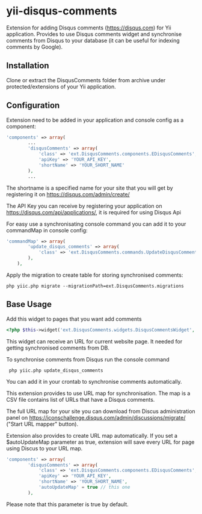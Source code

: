 # yii-disqus-comments
Extension for adding Disqus comments (https://disqus.com) for Yii application.
Provides to use Disqus comments widget and synchronise comments from Disqus to your database (it can be useful for indexing comments by Google).

## Installation

Clone or extract the DisqusComments folder from archive under protected/extensions of your Yii application.

## Configuration
Extension need to be added in your application and console config as a component:
```php
'components' => array(
        ...
        'disqusComments' => array(
            'class' => 'ext.DisqusComments.components.EDisqusComments',
            'apiKey' => 'YOUR_API_KEY',
            'shortName' => 'YOUR_SHORT_NAME'
        ),
        ...
```
The shortname is a specified name for your site that you will get by registering it on https://disqus.com/admin/create/

The API Key you can receive by registering your application on https://disqus.com/api/applications/, it is required for using Disqus Api

For easy use a synchronisating console command you can add it to your commandMap in console config:
```php
'commandMap' => array(
        'update_disqus_comments' => array(
            'class' => 'ext.DisqusComments.commands.UpdateDisqusComments'
        ),
    ),
```
Apply the migration to create table for storing synchronised comments:
```
php yiic.php migrate --migrationPath=ext.DisqusComments.migrations
```

## Base Usage
Add this widget to pages that you want add comments
```php
<?php $this->widget('ext.DisqusComments.widgets.DisqusCommentsWidget', array('pageUrl' => $pageUrl)); ?>
```
This widget can receive an URL for current website page. It needed for getting synchronised comments from DB.

To synchronise comments from Disqus run the console command
```
 php yiic.php update_disqus_comments
```
You can add it in your crontab to synchronise comments automatically.

This extension provides to use URL map for synchronisation. The map is a CSV file contains list of URLs that have a Disqus comments.

The full URL map for your site you can download from Discus administration panel on https://iconschallenge.disqus.com/admin/discussions/migrate/ ("Start URL mapper" button).

Extension also provides to create URL map automatically. If you set a $autoUpdateMap parameter as true, extension will save every URL for page using Discus to your URL map.
```php
'components' => array(
        'disqusComments' => array(
            'class' => 'ext.DisqusComments.components.EDisqusComments',
            'apiKey' => 'YOUR_API_KEY',
            'shortName' => 'YOUR_SHORT_NAME',
            'autoUpdateMap' = true // this one
        ),
```
Please note that this parameter is true by default.
